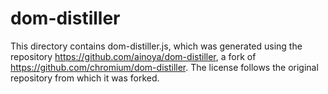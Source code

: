 
# dom-distiller

This directory contains dom-distiller.js, which was generated using the repository <https://github.com/ainoya/dom-distiller>, a fork of <https://github.com/chromium/dom-distiller>.
The license follows the original repository from which it was forked.
